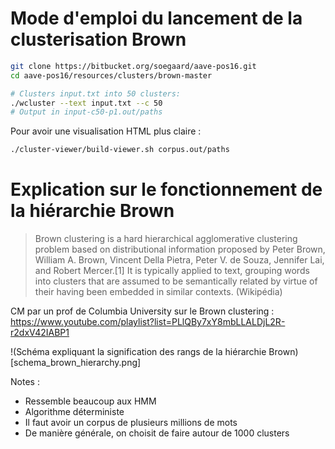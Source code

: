 # Mode d'emploi du lancement de la clusterisation Brown

```bash
git clone https://bitbucket.org/soegaard/aave-pos16.git
cd aave-pos16/resources/clusters/brown-master

# Clusters input.txt into 50 clusters:
./wcluster --text input.txt --c 50
# Output in input-c50-p1.out/paths
```

Pour avoir une visualisation HTML plus claire : 

```bash
./cluster-viewer/build-viewer.sh corpus.out/paths
```

# Explication sur le fonctionnement de la hiérarchie Brown

>Brown clustering is a hard hierarchical agglomerative clustering problem based on distributional information proposed by Peter Brown, William A. Brown, Vincent Della Pietra, Peter V. de Souza, Jennifer Lai, and Robert Mercer.[1] It is typically applied to text, grouping words into clusters that are assumed to be semantically related by virtue of their having been embedded in similar contexts. (Wikipédia)

CM par un prof de Columbia University sur le Brown clustering : https://www.youtube.com/playlist?list=PLlQBy7xY8mbLLALDjL2R-r2dxV42IABP1

!(Schéma expliquant la signification des rangs de la hiérarchie Brown)[schema_brown_hierarchy.png]

Notes : 

- Ressemble beaucoup aux HMM
- Algorithme déterministe
- Il faut avoir un corpus de plusieurs millions de mots
- De manière générale, on choisit de faire autour de 1000 clusters
